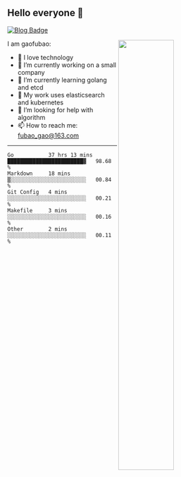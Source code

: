## Hello everyone 👋

[![Blog Badge](https://img.shields.io/badge/blog-60k+%20pageview-brightgreen)](https://www.jianshu.com/u/d777ec56a358)

<img align="right" width="50%" src="https://github-readme-stats.vercel.app/api?username=gaofubao&theme=dark">

I am gaofubao:

- 🔭 I love technology
- 🌱 I’m currently working on a small company
- 👯 I’m currently learning golang and etcd
- 💬 My work uses elasticsearch and kubernetes
- 🤔 I’m looking for help with algorithm
- 📫 How to reach me: fubao_gao@163.com

---


<!--START_SECTION:waka-->
```text
Go           37 hrs 13 mins  ████████████████████████▓   98.68 % 
Markdown     18 mins         ▒░░░░░░░░░░░░░░░░░░░░░░░░   00.84 % 
Git Config   4 mins          ░░░░░░░░░░░░░░░░░░░░░░░░░   00.21 % 
Makefile     3 mins          ░░░░░░░░░░░░░░░░░░░░░░░░░   00.16 % 
Other        2 mins          ░░░░░░░░░░░░░░░░░░░░░░░░░   00.11 % 
```
<!--END_SECTION:waka-->
